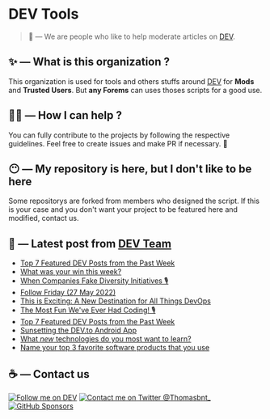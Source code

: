 # DEV Tools

> 🔧 — We are people who like to help moderate articles on [DEV](https://dev.to).

## ✨ — What is this organization ?

This organization is used for tools and others stuffs around [DEV](https://dev.to) for **Mods** and **Trusted Users**. But __any Forems__ can uses thoses scripts for a good use.


## 💪🏼 — How I can help ?

You can fully contribute to the projects by following the respective guidelines. Feel free to create issues and make PR if necessary. 🎉

## 😶 — My repository is here, but I don't like to be here

Some repositorys are forked from members who designed the script. If this is your case and you don't want your project to be featured here and modified, contact us.

## 📝 — Latest post from [DEV Team](https://dev.to/devteam)

<!-- BLOG-POST-LIST:START -->
- [Top 7 Featured DEV Posts from the Past Week](https://dev.to/devteam/top-7-featured-dev-posts-from-the-past-week-10oj)
- [What was your win this week?](https://dev.to/devteam/what-was-your-win-this-week-57n2)
- [When Companies Fake Diversity Initiatives 🎙](https://dev.to/devteam/when-companies-fake-diversity-initiatives-4m58)
- [Follow Friday &lpar;27 May 2022&rpar;](https://dev.to/devteam/follow-friday-27-may-2022-27pg)
- [This is Exciting: A New Destination for All Things DevOps](https://dev.to/devteam/this-is-exciting-a-new-destination-for-all-things-devops-1gpb)
- [The Most Fun We&#39;ve Ever Had Coding! 🎙](https://dev.to/devteam/the-most-fun-weve-ever-had-coding-cb7)
- [Top 7 Featured DEV Posts from the Past Week](https://dev.to/devteam/top-7-featured-dev-posts-from-the-past-week-3n3k)
- [Sunsetting the DEV.to Android App](https://dev.to/devteam/sunsetting-the-devto-android-app-nlp)
- [What *new* technologies do you most want to learn?](https://dev.to/devteam/what-new-technologies-do-you-most-want-to-learn-34kb)
- [Name your top 3 favorite software products that you use](https://dev.to/devteam/name-your-top-3-favorite-software-products-that-you-use-l22)
<!-- BLOG-POST-LIST:END -->


## ☕ — Contact us

[![Follow me on DEV](https://img.shields.io/badge/dev.to-%2308090A.svg?&style=for-the-badge&logo=dev.to&logoColor=white&alt=devto)](https://dev.to/thomasbnt)
[![Contact me on Twitter @Thomasbnt_](https://img.shields.io/badge/Contact%20me%20on%20Twitter-%231DA1F2.svg?&style=for-the-badge&logo=twitter&logoColor=white&alt=twitter)](https://twitter.com/messages/1142357270-1142357270?text=Hello,%20I%20contact%20you%20from%20devtotools%20&recipient_id=1142357270) [![GitHub Sponsors](https://img.shields.io/badge/Sponsor%20me-%23EA54AE.svg?&style=for-the-badge&logo=github-sponsors&logoColor=white)](https://github.com/sponsors/thomasbnt)


